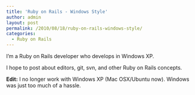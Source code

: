 ```yaml
---
title: 'Ruby on Rails - Windows Style'
author: admin
layout: post
permalink: /2010/08/18/ruby-on-rails-windows-style/
categories:
  - Ruby on Rails
---
```



I’m a Ruby on Rails developer who develops in Windows XP.

I hope to post about editors, git, svn, and other Ruby on Rails concepts.

**Edit:** I no longer work with Windows XP (Mac OSX/Ubuntu now). Windows was just too much of a hassle.